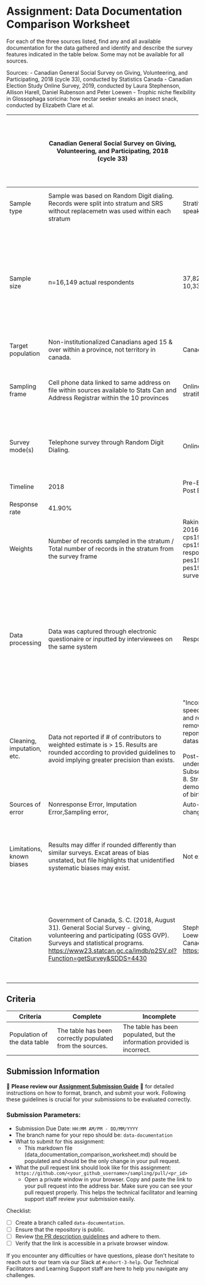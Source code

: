# Assignment: Data Documentation Comparison Worksheet

For each of the three sources listed, find any and all available documentation for the data gathered and identify and describe the survey features indicated in the table below. Some may not be available for all sources.

Sources: - Canadian General Social Survey on Giving, Volunteering, and Participating, 2018 (cycle 33), conducted by Statistics Canada - Canadian Election Study Online Survey, 2019, conducted by Laura Stephenson, Allison Harell, Daniel Rubenson and Peter Loewen - Trophic niche flexibility in Glossophaga soricina: how nectar seeker sneaks an insect snack, conducted by Elizabeth Clare et al.

|                            | Canadian General Social Survey on Giving, Volunteering, and Participating, 2018 (cycle 33)                                                                                 | Canadian Election Study Online Survey, 2019                                                                                                                                                                                                                                                                                                                                                                                                                                                                                                                                                                                                                                                                                          | Trophic niche flexibility in Glossophaga soricina: how nectar seeker sneaks an insect snack                                                                                   |
| -------------------------- | -------------------------------------------------------------------------------------------------------------------------------------------------------------------------- | ------------------------------------------------------------------------------------------------------------------------------------------------------------------------------------------------------------------------------------------------------------------------------------------------------------------------------------------------------------------------------------------------------------------------------------------------------------------------------------------------------------------------------------------------------------------------------------------------------------------------------------------------------------------------------------------------------------------------------------ | ----------------------------------------------------------------------------------------------------------------------------------------------------------------------------- |
| Sample type                | Sample was based on Random Digit dialing. Records were split into stratum and SRS without replacemetn was used within each stratum                                         | Stratified by Region, then again by Gender & Age. French/English speakers stratafied based on region.                                                                                                                                                                                                                                                                                                                                                                                                                                                                                                                                                                                                                                | Convenience sampling based on what was caught                                                                                                                                 |
| Sample size                | n=16,149 actual respondents                                                                                                                                                | 37,822 Pre-Election,<br>10,337 Post-Election                                                                                                                                                                                                                                                                                                                                                                                                                                                                                                                                                                                                                                                                                         | 122 caught G. soricina, obtaining 38 faecal samples<br>7 G. Soricina trained to approva a feeder next to microphone to record phase echolocation calls.                       |
| Target population          | Non-institutionalized Canadians aged 15 & over within a province, not territory in canada.                                                                                 | Canadian Citizens and PR age 18+                                                                                                                                                                                                                                                                                                                                                                                                                                                                                                                                                                                                                                                                                                     | All Glossophaga soricina                                                                                                                                                      |
| Sampling frame             | Cell phone data linked to same address on file within sources available to Stats Can and Address Registrar within the 10 provinces                                         | Online sample of respondents was procured by Qualtrics to hit stratification metrics as closeltas possible.                                                                                                                                                                                                                                                                                                                                                                                                                                                                                                                                                                                                                          | Glossophaga sorinca in Area de Conservation de Guanacaste Costa Rica                                                                                                          |
| Survey mode(s)             | Telephone survey through Random Digit Dialing.                                                                                                                             | Online Survey                                                                                                                                                                                                                                                                                                                                                                                                                                                                                                                                                                                                                                                                                                                        | Any Glossophaga socinca which was conveniently caught in the conservation.                                                                                                    |
| Timeline                   | 2018                                                                                                                                                                       | Pre-Election, Sept13 to Oct.21 2019<br>Post Election, Oct.24th to Nov. 11 2019                                                                                                                                                                                                                                                                                                                                                                                                                                                                                                                                                                                                                                                       | Late May - Early July 2009                                                                                                                                                    |
| Response rate              | 41.90%                                                                                                                                                                     |                                                                                                                                                                                                                                                                                                                                                                                                                                                                                                                                                                                                                                                                                                                                      |                                                                                                                                                                               |
| Weights                    | Number of records sampled in the stratum / Total number of records in the stratum from the survey frame                                                                    | Raking provided by ipfraking comannd in STATA15 mapped against 2016 census data. Weights provided for 4 variables, 1. cps19_weight_general_all - all campaign period respondents 2. cps19_weight_general_restricted - only high-quality campaign period respondents (see Data Quality section below) 3. pes19_weight_general_all - all post-election survey respondents 4. pes19_weight_general_restricted - only high-quality post-election survey respondents                                                                                                                                                                                                                                                                      | Equal weighting                                                                                                                                                               |
| Data processing            | Data was captured through electronic questionaire or inputted by interviewees on the same system                                                                           | Respondents selected answers on Electronic survey online                                                                                                                                                                                                                                                                                                                                                                                                                                                                                                                                                                                                                                                                             | Faecal samples coded to be solid vs. Liquid.<br>Attack recordings to be coded as 'insect like' or 'flower like'<br>Call Source level was tracked by dB peSPL for echolocation |
| Cleaning, imputation, etc. | Data not reported if # of contributors to weighted estimate is > 15. Results are rounded according to provided guidelines to avoid implying greater precision than exists. | "Incomplete responses, duplicate responses of previous respondents, speeders, those who “straight-lined” grid questions (“straightliners”), and respondents whose postal code didn’t match their province"  were removed. Inattentive (>60min time) and "initial duplicate" (first reponse on duplicate respondent answers) respondents kept in dataset.<br><br>Post-Election cleaned by: 1. Internal survey testing  2. Ineligible - under 18  3. Incomplete quota demographics  4. Incomplete core  5. Subsequent duplicate  6. Speeder  7. Postal code-province mismatch  8. Straightliner  9. Could not match to CPS response  10. Key demographics did not match CPS  11. Matched using IP address, year of birth, and province |                                                                                                                                                                               |
| Sources of error           | Nonresponse Error, Imputation Error,Sampling error,                                                                                                                        | Auto-advance was used and potentially prevented respondents from changing answers.                                                                                                                                                                                                                                                                                                                                                                                                                                                                                                                                                                                                                                                   |                                                                                                                                                                               |
| Limitations, known biases  | Results may differ if rounded differently than similar surveys. Excat areas of bias unstated, but file highlights that unidentified systematic biases may exist.           | Not explicitly stated in documentation                                                                                                                                                                                                                                                                                                                                                                                                                                                                                                                                                                                                                                                                                               | Local environment can drive species to seek diets different than the same species in other environments.                                                                      |
| Citation                   | Government of Canada, S. C. (2018, August 31). General Social Survey - giving, volunteering and participating (GSS GVP). Surveys and statistical programs. https://www23.statcan.gc.ca/imdb/p2SV.pl?Function=getSurvey&SDDS=4430                                                                                                            | Stephenson, Laura B., Allison Harell, Daniel Rubenson and Peter John Loewen. The 2019 Canadian Election Study – Online Collection. 2019 Canadian election study - online survey codebook. (n.d.-a). https://dimension.usherbrooke.ca/documents/CES2019Codebook.pdf                                                                                                                                                                                                                               | Alvarez, J., Willig, M.R., Jones, J.K. Jr & Webster, W.D. (1991) Glossophaga soricina. Mammalian Species, 379, 1–7.Oct 1, 2013                                                |
## Criteria

|Criteria|Complete|Incomplete|
|--------|----|----|
|Population of the data table|The table has been correctly populated from the sources.|The table has been populated, but the information provided is incorrect.|

## Submission Information

🚨 **Please review our [Assignment Submission Guide](https://github.com/UofT-DSI/onboarding/blob/main/onboarding_documents/submissions.md)** 🚨 for detailed instructions on how to format, branch, and submit your work. Following these guidelines is crucial for your submissions to be evaluated correctly.

### Submission Parameters:
* Submission Due Date: `HH:MM AM/PM - DD/MM/YYYY`
* The branch name for your repo should be: `data-documentation`
* What to submit for this assignment:
     * This markdown file (data_documentation_comparison_worksheet.md) should be populated and should be the only change in your pull request.
* What the pull request link should look like for this assignment: `https://github.com/<your_github_username>/sampling/pull/<pr_id>`
     * Open a private window in your browser. Copy and paste the link to your pull request into the address bar. Make sure you can see your pull request properly. This helps the technical facilitator and learning support staff review your submission easily.

Checklist:
- [ ] Create a branch called `data-documentation`.
- [ ] Ensure that the repository is public.
- [ ] Review [the PR description guidelines](https://github.com/UofT-DSI/onboarding/blob/main/onboarding_documents/submissions.md#guidelines-for-pull-request-descriptions) and adhere to them.
- [ ] Verify that the link is accessible in a private browser window.

If you encounter any difficulties or have questions, please don't hesitate to reach out to our team via our Slack at `#cohort-3-help`. Our Technical Facilitators and Learning Support staff are here to help you navigate any challenges.
